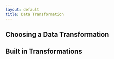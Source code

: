 ```yaml
---
layout: default
title: Data Transformation
---
```

## Choosing a Data Transformation
## Built in Transformations

